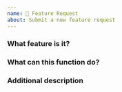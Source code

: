 ```yaml
---
name: 🍰 Feature Request
about: Submit a new feature request
---
```


<!--
Feature Request(https://github.com/xtaodada/PagerMaid-Modify/wiki) or [issue](https://github.com/xtaodada/PagerMaid-Modify/issues) , and provide all the information required by this template.
Otherwise the issue will be closed immediately.
-->

### What feature is it?

### What can this function do?

### Additional description

<!--
generated by github-issue-template.This issue is in English.
-->

